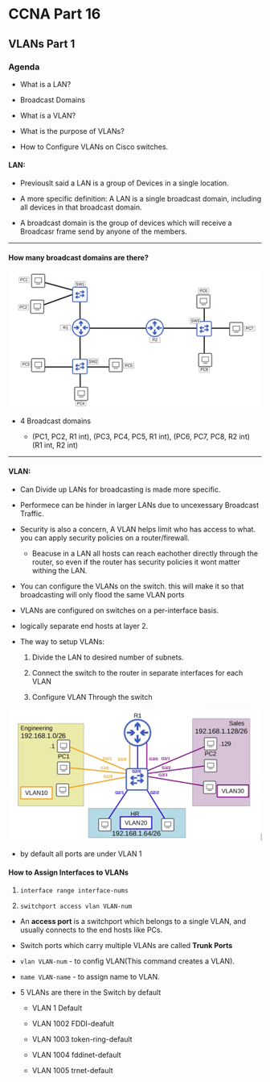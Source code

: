 # CCNA Part 16

## VLANs Part 1

### Agenda

* What is a LAN?

* Broadcast Domains

* What is a VLAN?

* What is the purpose of VLANs?

* How to Configure VLANs on Cisco switches.

#### LAN:

* Previouslt said a LAN is a group of Devices in a single location.

* A more specific definition: A LAN is a single broadcast domain, including all devices in that broadcast domain.

* A broadcast domain is the group of devices which will receive a Broadcasr frame send by anyone of the members.

---

#### How many broadcast domains are there?

![alt text](images/image2.png)

* 4 Broadcast domains 

    * (PC1, PC2, R1 int), (PC3, PC4, PC5, R1 int), (PC6, PC7, PC8, R2 int) (R1 int, R2 int)


---

#### VLAN:

* Can Divide up LANs for broadcasting is made more specific.

* Performece can be hinder in larger LANs due to uncexessary Broadcast Traffic.

* Security is also a concern, A VLAN helps limit who has access to what. you can apply security policies on a router/firewall.

    * Beacuse in a LAN all hosts can reach eachother directly through the router, so even if the router has security policies it wont matter withing the LAN.

* You can configure the VLANs on the switch. this will make it so that broadcasting will only flood the same VLAN ports

* VLANs are configured on switches on a per-interface basis.

* logically separate end hosts at layer 2.

* The way to setup VLANs:

    1) Divide the LAN to desired number of subnets.

    2) Connect the switch to the router in separate interfaces for each VLAN

    3) Configure VLAN Through the switch

![alt text](images/image3.png)

* by default all ports are under VLAN 1

#### How to Assign Interfaces to VLANs

1) `interface range interface-nums`

2) `switchport access vlan VLAN-num`


* An <b>access port</b> is a switchport which belongs to a single VLAN, and usually connects to the end hosts like PCs.

* Switch ports which carry multiple VLANs are called <b>Trunk Ports</b>

* `vlan VLAN-num` - to config VLAN(This command creates a VLAN).

* `name VLAN-name` - to assign name to VLAN.

* 5 VLANs are there in the Switch by default

    * VLAN 1 Default

    * VLAN 1002 FDDI-deafult

    * VLAN 1003 token-ring-default

    * VLAN 1004 fddinet-default

    * VLAN 1005 trnet-default